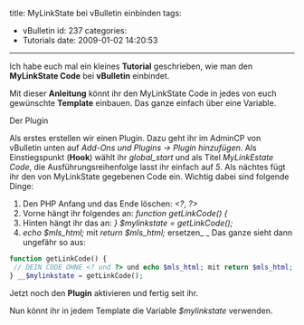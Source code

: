 title: MyLinkState bei vBulletin einbinden
tags:
  - vBulletin
id: 237
categories:
  - Tutorials
date: 2009-01-02 14:20:53
---

Ich habe euch mal ein kleines **Tutorial** geschrieben, wie man den **MyLinkState Code** bei **vBulletin** einbindet.
<!--more-->

Mit dieser **Anleitung** könnt ihr den MyLinkState Code in jedes von euch gewünschte **Template** einbauen. Das ganze einfach über eine Variable.

Der Plugin

Als erstes erstellen wir einen Plugin. Dazu geht ihr im AdminCP von vBulletin unten auf _Add-Ons und Plugins -&gt; Plugin hinzufügen_.
Als Einstiegspunkt (**Hook**) wählt ihr _global_start_ und als Titel _MyLinkEstate Code_, die Ausführungsreihenfolge lasst ihr einfach auf _5_.
Als nächtes fügt ihr den von MyLinkState gegebenen Code ein. Wichtig dabei sind folgende Dinge:

1.  Den PHP Anfang und das Ende löschen: _&lt;?_, _?&gt;_
2.  Vorne hängt ihr folgendes an: _function getLinkCode() {_
3.  Hinten hängt ihr das an: _} $mylinkstate = getLinkCode();_
4.  _echo $mls_html;_ mit _return $mls_html;_ ersetzen_
_
Das ganze sieht dann ungefähr so aus:
```php
function getLinkCode() {
 // DEIN CODE OHNE <? und ?> und echo $mls_html; mit return $mls_html; ersetzen
} __$mylinkstate = getLinkCode();
```
Jetzt noch den **Plugin** aktivieren und fertig seit ihr.

Nun könnt ihr in jedem Template die Variable _$mylinkstate_ verwenden.